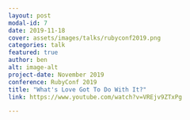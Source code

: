 ```yaml
---
layout: post
modal-id: 7
date: 2019-11-18
cover: assets/images/talks/rubyconf2019.png
categories: talk
featured: true
author: ben
alt: image-alt
project-date: November 2019
conference: RubyConf 2019
title: "What's Love Got To Do With It?"
link: https://www.youtube.com/watch?v=VREjv9ZTxPg

---
```


